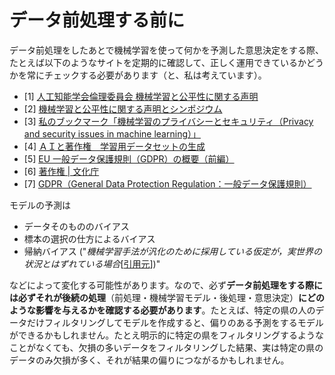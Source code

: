 ﻿# データ前処理する前に

データ前処理をしたあとで機械学習を使って何かを予測した意思決定をする際、たとえば以下のようなサイトを定期的に確認して、正しく運用できているかどうかを常にチェックする必要があります（と、私は考えています）。

- [1] [人工知能学会倫理委員会 機械学習と公平性に関する声明](http://ai-elsi.org/archives/888)
- [2] [機械学習と公平性に関する声明とシンポジウム](http://ai-elsi.org/archives/898)
- [3] [私のブックマーク「機械学習のプライバシーとセキュリティ（Privacy and security issues in machine learning）」](https://www.ai-gakkai.or.jp/resource/my-bookmark/my-bookmark_vol32-no5/)
- [4] [ＡＩと著作権　学習用データセットの生成](http://www.uit-patent.or.jp/%EF%BD%81%EF%BD%89%E3%81%A8%E8%91%97%E4%BD%9C%E6%A8%A9-2/%EF%BD%81%EF%BD%89%E3%81%A8%E8%91%97%E4%BD%9C%E6%A8%A9/)
- [5] [EU 一般データ保護規則（GDPR）の概要（前編）](https://www.intellilink.co.jp/article/column/security-gdpr01.html)
- [6] [著作権 | 文化庁](https://www.bunka.go.jp/seisaku/chosakuken/)
- [7] [GDPR（General Data Protection Regulation：一般データ保護規則）](https://www.ppc.go.jp/enforcement/infoprovision/laws/GDPR/)

モデルの予測は

- データそのもののバイアス
- 標本の選択の仕方によるバイアス
- 帰納バイアス ("_機械学習手法が汎化のために採用している仮定が，実世界の状況とはずれている場合_[[引用元](http://ai-elsi.org/wp-content/uploads/2020/01/20200109-fairness_sympo.pdf)])"

などによって変化する可能性があります。なので、必ず**データ前処理をする際には必ずそれが後続の処理**（前処理・機械学習モデル・後処理・意思決定）**にどのような影響を与えるかを確認する必要があります**。たとえば、特定の県の人のデータだけフィルタリングしてモデルを作成すると、偏りのある予測をするモデルができるかもしれません。たとえ明示的に特定の県をフィルタリングするようなことがなくても、欠損の多いデータをフィルタリングした結果、実は特定の県のデータのみ欠損が多く、それが結果の偏りにつながるかもしれません。
